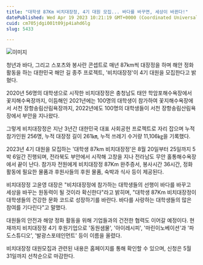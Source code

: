 ```yaml
---
title: "대학생 87Km 비치대장정, 4기 대원 모집... 바다를 바꾸면, 세상이 바뀐다!"
datePublished: Wed Apr 19 2023 10:21:19 GMT+0000 (Coordinated Universal Time)
cuid: cm705jdgi001t09jp4iahd6lg
slug: 5433

---
```



![이미지](https://cdn.hashnode.com/res/hashnode/image/upload/v1739258386464/f39f415e-b22b-41e1-891b-c9dc2bb7f684.jpeg)

청년과 바다, 그리고 스포츠와 봉사란 콘셉트로 매년 87km씩 대장정을 하며 해안 정화 활동을 하는 대한민국 해안 길 종주 프로젝트, '비치대장정'이 4기 대원을 모집한다고 밝혔다.

2020년 56명의 대학생으로 시작한 비치대장정은 충청남도 태안 학암포해수욕장에서 꽃지해수욕장까지, 이듬해인 2021년에는 100명의 대학생이 참가하여 꽃지해수욕장에서 서천 장항송림산림욕장까지, 2022년에도 100명의 대학생들이 서천 장항송림산림욕장에서 부안을 지나왔다.

그렇게 비치대장정은 지난 3년간 대한민국 대표 사회공헌 프로젝트로 자리 잡으며 누적 참가인원 256명, 누적 대장정 길이 261㎞, 누적 쓰레기 수거량 11,106㎏을 기록했다.

2023년 4기 대원을 모집하는 '대학생 87km 비치대장정'은 8월 20일부터 25일까지 5박 6일간 진행되며, 전라북도 부안에서 시작해 고창을 지나 전라남도 무안 홀통해수욕장에서 끝이 난다. 참가자 전원에게 비치대장정 87Km 완주증서, 봉사시간 36시간, 정화 활동에 필요한 물품과 후원사들의 후원 물품, 숙박과 식사 등이 제공된다.

비치대장정 고윤영 대장은 "비치대장정에 참가하는 대학생들의 선행이 바다를 바꾸고 세상을 바꾸는 원동력이 될 것이라 확신한다"라고 밝히며, "대학생 87Km 비치대장정이 대학생들의 건강한 문화 코드로 성장하기를 바란다. 바다를 사랑하는 대학생들의 많은 참여를 기다린다"고 말했다.

대원들의 안전과 해양 정화 활동을 위해 기업들과의 건전한 협력도 이어갈 예정이다. 현재까지 비치대장정 4기 후원기업으로 '동원샘물', '아이레시피', '마린이노베이션'과 '파도스튜디오', '발광스포테인먼트' 등이 이름을 올렸다.

비치대장정 대원모집과 관련된 내용은 홈페이지를 통해 확인할 수 있으며, 신청은 5월 31일까지 선착순으로 마감한다.